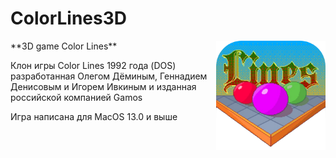 # ColorLines3D
<img align="right" width=175 src="MacOS-ColorLines/Assets.xcassets/AppIcon.appiconset/512x512CL-2.png" />
**3D game Color Lines**

Клон игры Color Lines 1992 года (DOS) разработанная Олегом Дёминым, Геннадием Денисовым и Игорем Ивкиным и изданная российской компанией Gamos

Игра написана для MacOS 13.0 и выше
